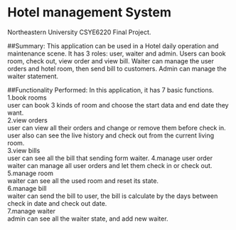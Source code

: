 # Hotel management System

Northeastern University CSYE6220 Final Project.

##Summary:
This application can be used in a Hotel daily operation and maintenance scene. It has 3 roles: user, waiter and admin. Users can book room, check out, view order and view bill. Waiter can manage the user orders and hotel room, then send bill to customers. Admin can manage the waiter statement.

##Functionality Performed:
In this application, it has 7 basic functions.  
1.book rooms  
user can book 3 kinds of room and choose the start data and end date they want.  
2.view orders   
user can view all their orders and change or remove them before check in. user also can see the live history and 
check out from the current living room.  
3.view bills  
user can see all the bill that sending form waiter.
4.manage user order  
waiter can manage all user orders and let them check in or check out.  
5.manage room  
waiter can see all the used room and reset its state.  
6.manage bill  
waiter can send the bill to user, the bill is calculate by the days between
check in date and check out date.  
7.manage waiter  
admin can see all the waiter state, and add new waiter.  





